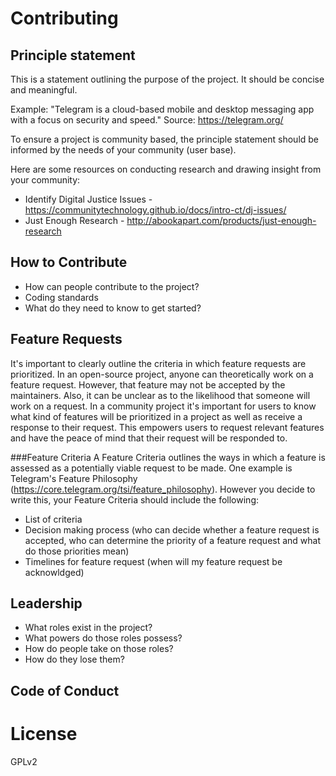 # Contributing

## Principle statement 
This is a statement outlining the purpose of the project. It should be concise and meaningful.

Example: 
"Telegram is a cloud-based mobile and desktop messaging app with a focus on security and speed."
Source: https://telegram.org/

To ensure a project is community based, the principle statement should be informed by the needs of your community (user base).

Here are some resources on conducting research and drawing insight from your community:

* Identify Digital Justice Issues - https://communitytechnology.github.io/docs/intro-ct/dj-issues/
* Just Enough Research - http://abookapart.com/products/just-enough-research


## How to Contribute
  - How can people contribute to the project? 
  - Coding standards
  - What do they need to know to get started?
  

## Feature Requests
It's important to clearly outline the criteria in which feature requests are prioritized. In an open-source project, anyone can theoretically work on a feature request. However, that feature may not be accepted by the maintainers. Also, it can be unclear as to the likelihood that someone will work on a request. In a community project it's important for users to know what kind of features will be prioritized in a project as well as receive a response to their request. This empowers users to request relevant features and have the peace of mind that their request will be responded to.

###Feature Criteria
A Feature Criteria outlines the ways in which a feature is assessed as a potentially viable request to be made. One example is Telegram's Feature Philosophy (https://core.telegram.org/tsi/feature_philosophy). However you decide to write this, your Feature Criteria should include the following:

  - List of criteria
  - Decision making process (who can decide whether a feature request is accepted, who can determine the priority of a feature request and what do those priorities mean)
  - Timelines for feature request (when will my feature request be acknowldged)

## Leadership
  - What roles exist in the project?
  - What powers do those roles possess?
  - How do people take on those roles?
  - How do they lose them?



## Code of Conduct

# License

GPLv2
